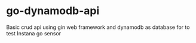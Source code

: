 # go-dynamodb-api

Basic crud api using gin web framework and dynamodb as database for to test Instana go sensor
